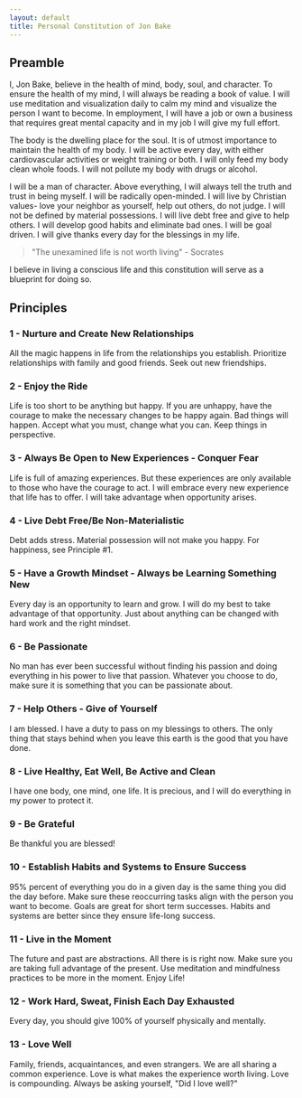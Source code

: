 ```yaml
---
layout: default
title: Personal Constitution of Jon Bake
---
```


## Preamble

I, Jon Bake, believe in the health of mind, body, soul, and character.  To ensure the health of my mind, I will always be reading a book of value.  I will use meditation and visualization daily to calm my mind and visualize the person I want to become.  In employment, I will have a job or own a business that requires great mental capacity and in my job I will give my full effort.

The body is the dwelling place for the soul.  It is of utmost importance to maintain the health of my body.  I will be active every day, with either cardiovascular activities or weight training or both.  I will only feed my body clean whole foods.  I will not pollute my body with drugs or alcohol.

I will be a man of character.  Above everything, I will always tell the truth and trust in being myself.  I will be radically open-minded. I will live by Christian values- love your neighbor as yourself, help out others, do not judge.  I will not be defined by material possessions.  I will live debt free and give to help others.  I will develop good habits and eliminate bad ones.  I will be goal driven.  I will give thanks every day for the blessings in my life.

> "The unexamined life is not worth living" - Socrates

I believe in living a conscious life and this constitution will serve as a blueprint for doing so.

## Principles

### 1 - Nurture and Create New Relationships

All the magic happens in life from the relationships you establish. Prioritize relationships with family and good friends. Seek out new friendships.

### 2 - Enjoy the Ride

Life is too short to be anything but happy. If you are unhappy, have the courage to make the
necessary changes to be happy again. Bad things will happen. Accept what you must, change
what you can. Keep things in perspective.

### 3 - Always Be Open to New Experiences - Conquer Fear

Life is full of amazing experiences. But these experiences are only available to those who have the courage to act. I
will embrace every new experience that life has to offer. I will take advantage when opportunity arises.

### 4 - Live Debt Free/Be Non-Materialistic

Debt adds stress. Material possession will not make you happy. For happiness, see Principle #1.

### 5 - Have a Growth Mindset - Always be Learning Something New

Every day is an opportunity to learn and grow. I will do my best to take advantage of that
opportunity. Just about anything can be changed with hard work and the right mindset.

### 6 - Be Passionate

No man has ever been successful without finding his passion and doing everything in his power
to live that passion. Whatever you choose to do, make sure it is something that you can be
passionate about.

### 7 - Help Others - Give of Yourself

I am blessed. I have a duty to pass on my blessings to others. The only thing that stays behind
when you leave this earth is the good that you have done.

### 8 - Live Healthy, Eat Well, Be Active and Clean

I have one body, one mind, one life. It is precious, and I will do everything in my power to protect
it.

### 9 - Be Grateful

Be thankful you are blessed!

### 10 - Establish Habits and Systems to Ensure Success

95% percent of everything you do in a given day is the same thing you did the day before. Make sure these reoccurring tasks align with the person you want to become. Goals are great for short term successes. Habits and systems are better since they ensure life-long success.

### 11 - Live in the Moment

The future and past are abstractions. All there is is right now. Make sure you are taking full
advantage of the present. Use meditation and mindfulness practices to be more in the moment.
Enjoy Life!

### 12 - Work Hard, Sweat, Finish Each Day Exhausted

Every day, you should give 100% of yourself physically and mentally.

### 13 - Love Well

Family, friends, acquaintances, and even strangers. We are all sharing a common experience. Love is what makes the experience worth living. Love is compounding. Always be asking yourself, "Did I love well?"
